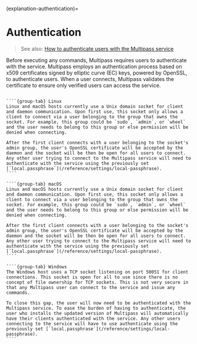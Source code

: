 (explanation-authentication)=
# Authentication

> See also: [How to authenticate users with the Multipass service](how-to-guides-customise-multipass-authenticate-users-with-the-multipass-service)

Before executing any commands, Multipass requires users to authenticate with the service. Multipass employs an authentication process based on x509 certificates signed by elliptic curve (EC) keys, powered by OpenSSL, to authenticate users. When a user connects, Multipass validates the certificate to ensure only verified users can access the service.

`````{tabs}

````{group-tab} Linux
Linux and macOS hosts currently use a Unix domain socket for client and daemon communication. Upon first use, this socket only allows a client to connect via a user belonging to the group that owns the socket. For example, this group could be `sudo`, `admin`, or `wheel` and the user needs to belong to this group or else permission will be denied when connecting.

After the first client connects with a user belonging to the socket's admin group, the user's OpenSSL certificate will be accepted by the daemon and the socket will be then be open for all users to connect. Any other user trying to connect to the Multipass service will need to authenticate with the service using the previously set [`local.passphrase`](/reference/settings/local-passphrase).
````

````{group-tab} macOS
Linux and macOS hosts currently use a Unix domain socket for client and daemon communication. Upon first use, this socket only allows a client to connect via a user belonging to the group that owns the socket. For example, this group could be `sudo`, `admin`, or `wheel` and the user needs to belong to this group or else permission will be denied when connecting.

After the first client connects with a user belonging to the socket's admin group, the user's OpenSSL certificate will be accepted by the daemon and the socket will be then be open for all users to connect. Any other user trying to connect to the Multipass service will need to authenticate with the service using the previously set [`local.passphrase`](/reference/settings/local-passphrase).
````

````{group-tab} Windows
The Windows host uses a TCP socket listening on port 50051 for client connections. This socket is open for all to use since there is no concept of file ownership for TCP sockets. This is not very secure in that any Multipass user can connect to the service and issue any commands.

To close this gap, the user will now need to be authenticated with the Multipass service. To ease the burden of having to authenticate, the user who installs the updated version of Multipass will automatically have their clients authenticated with the service. Any other users connecting to the service will have to use authenticate using the previously set [`local.passphrase`](/reference/settings/local-passphrase).
````

`````
